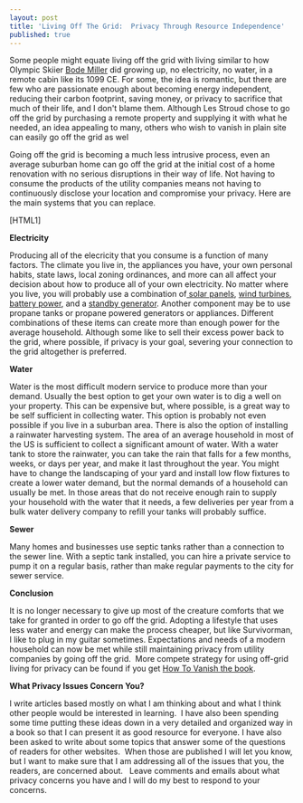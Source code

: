 ```yaml
---
layout: post
title: 'Living Off The Grid:  Privacy Through Resource Independence'
published: true
---
```

<p>Some people might equate living off the grid with living similar to how Olympic Skiier <a title="Off The Grid Bode Miller" href="http://en.wikipedia.org/wiki/Bode_Miller" target="_blank">Bode Miller</a> did growing up, no electricity, no water, in a remote cabin like its 1099 CE.  For some, the idea is romantic, but there are few who are passionate enough about becoming energy independent, reducing their carbon footprint, saving money, or privacy to sacrifice that much of their life, and I don't blame them.  Although Les Stroud chose to go off the grid by purchasing a remote property and supplying it with what he needed, an idea appealing to many, others who wish to vanish in plain site can easily go off the grid as wel</p>
<p>Going off the grid is becoming a much less intrusive process,  even an average suburban home can go off the grid at the initial cost of  a home renovation with no serious disruptions in their way of life.  Not having to consume the products of the utility companies means not having to continuously disclose your location and compromise your privacy.   Here are the main systems that you can replace.</p>
<p>[HTML1]</p>
<p><strong>Electricity</strong></p>
<p>Producing all of the elecricity that you consume is a function of many factors.  The climate you live in, the appliances you have, your own personal habits, state laws, local zoning ordinances, and more  can all affect your decision about how to produce all of your own electricity.  No matter where you live, you will probably use a combination of<a title="Off The Grid Solar Panel" href="http://www.howtovanish.com/MAgnets4LessSolarPanel" target="_blank"> solar panels</a>, <a title="Off The Grid Wind Turbine" href="http://www.howtovanish.com/Magnets4LessWind" target="_blank">wind turbines</a>, <a title="Off The Grid Solar Power" href="http://www.howtovanish.com/Magnets4LessBattery" target="_blank">battery power</a>, and a <a title="Off The Grid Generator" href="http://www.howtovanish.com/StandbyGenerator" target="_blank">standby generator</a>.  Another component may be to use propane tanks or propane powered generators or appliances.  Different combinations of these items can create more than enough power for the average household.  Although some like to sell their excess power back to the grid, where possible, if privacy is your goal, severing your connection to the grid altogether is preferred.</p>
<p><strong>Water</strong></p>
<p>Water is the most difficult modern service to produce more than your demand.  Usually the best option to get your own water is to dig a well on your property.  This can be expensive but, where possible, is a great way to be self sufficient in collecting water.  This option is probably not even possible if you live in a suburban area.  There is also the option of installing a rainwater harvesting system.  The area of an average household in most of the US is sufficient to collect a significant amount of water.  With a water tank to store the rainwater, you can take the rain that falls for a few months, weeks, or days per year, and make it last throughout the year.   You might have to change the landscaping of your yard and install low flow fixtures to create a lower water demand, but the normal demands of a household can usually be met.  In those areas that do not receive enough rain to supply your  household with the water that it needs, a few deliveries per year from a bulk water delivery company to refill your tanks will probably suffice.</p>
<p><strong>Sewer</strong></p>
<p>Many homes and businesses use septic tanks rather than a connection to the sewer line.  With a septic tank installed, you can hire a private service to pump it on a regular basis, rather than make regular payments to the city for sewer service.</p>
<p><strong>Conclusion </strong></p>
<p>It is no longer necessary to give up most of the creature comforts that we take for granted in order to go off the grid.  Adopting a lifestyle that uses less water and energy can make the process cheaper, but like Survivorman, I like to plug in my guitar sometimes.  Expectations and needs of a modern household can now be met while still maintaining privacy from utility companies by going off the grid.  More compete strategy for using off-grid living for privacy can be found if you get <a href="http://www.howtovanish.com/HTVBook">How To Vanish the book</a>.</p>
<p><strong>What Privacy Issues Concern You?</strong></p>
<p>I write articles based mostly on what I am thinking about and what I think other people would be interested in learning.  I have also been spending some time putting these ideas down in a very detailed and organized way in a book so that I can present it as good resource for everyone. I have also been asked to write about some topics that answer some of the questions of readers for other websites.  When those are published I will let you know, but I want to make sure that I am addressing all of the issues that you, the readers, are concerned about.   Leave comments and emails about what privacy concerns you have and I will do my best to respond to your concerns.</p>
<p><!--Generator affiliate link</p>
<p>http://www.amazon.com/gp/product/B001B814HI?ie=UTF8&#038;tag=vanish-20&#038;linkCode=xm2&#038;camp=1789&#038;creativeASIN=B001B814HI</p>
<p>Off the Grid Video</p>
<p>http://www.youtube.com/watch?v=k3KrAEvO2VM</p>
<p><span class="mceItemObject"  width="425" height="344"><br />
<span  name="movie" value="http://www.youtube.com/v/k3KrAEvO2VM&#038;hl=en_US&#038;fs=1&#038;" class="mceItemParam"></span></param> <span  name="allowFullScreen" value="true" class="mceItemParam"></span></param> <span  name="allowscriptaccess" value="always" class="mceItemParam"></span></param><span class="mceItemEmbed"  src="http://www.youtube.com/v/k3KrAEvO2VM&#038;hl=en_US&#038;fs=1&#038;" _mce_src="http://www.youtube.com/v/k3KrAEvO2VM&amp;hl=en_US&amp;fs=1&amp;" mce_src="http://www.youtube.com/v/k3KrAEvO2VM&amp;hl=en_US&amp;fs=1&amp;" type="application/x-shockwave-flash" allowscriptaccess="always" allowfullscreen="true" width="425" height="344"></span></span> --></p>
